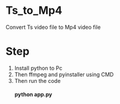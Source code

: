# Ts_to_Mp4
Convert Ts video file to Mp4 video file

# Step
1. Install python to Pc
2. Then ffmpeg and pyinstaller using CMD
3. Then run the code <h4>python app.py<h4/>
